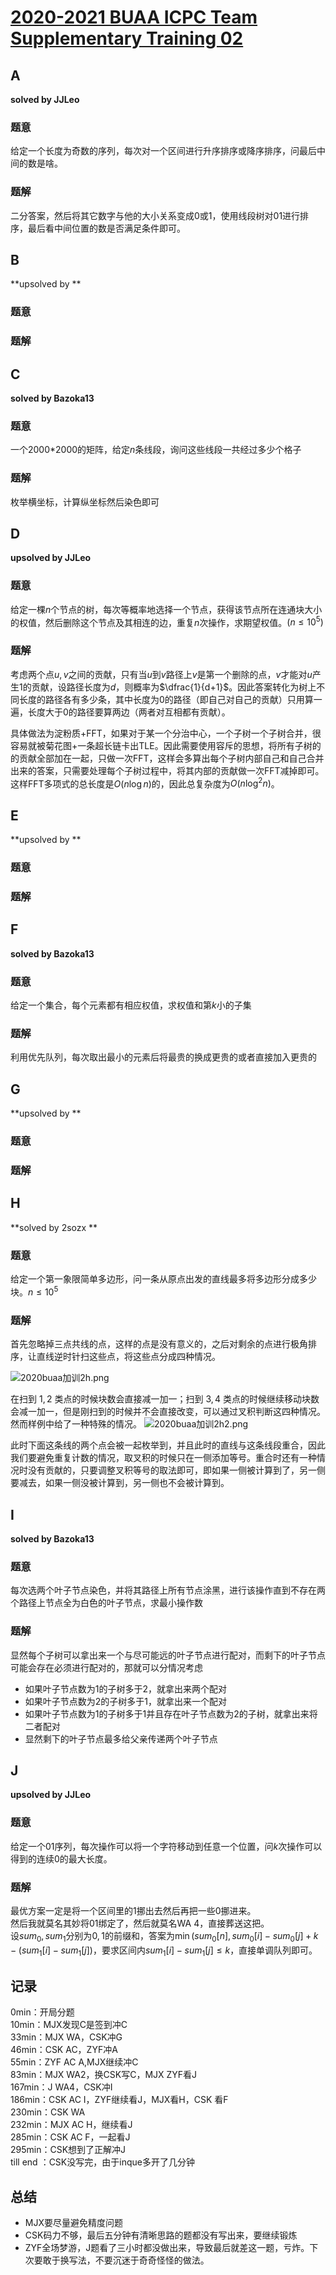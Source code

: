 # [2020-2021 BUAA ICPC Team Supplementary Training 02](https://codeforces.com/group/azDPdoF24f/contest/290092)

## **A**

**solved by JJLeo**

### 题意

给定一个长度为奇数的序列，每次对一个区间进行升序排序或降序排序，问最后中间的数是啥。

### 题解

二分答案，然后将其它数字与他的大小关系变成$0$或$1$，使用线段树对$01$进行排序，最后看中间位置的数是否满足条件即可。

## **B**

**upsolved by **

### 题意



### 题解



## **C**

**solved by Bazoka13**

### 题意

一个2000*2000的矩阵，给定$n$条线段，询问这些线段一共经过多少个格子

### 题解

枚举横坐标，计算纵坐标然后染色即可

## **D**

**upsolved by JJLeo**

### 题意

给定一棵$n$个节点的树，每次等概率地选择一个节点，获得该节点所在连通块大小的权值，然后删除这个节点及其相连的边，重复$n$次操作，求期望权值。$(n \le 10^5)$

### 题解

考虑两个点$u,v$之间的贡献，只有当$u$到$v$路径上$v$是第一个删除的点，$v$才能对$u$产生$1$的贡献，设路径长度为$d$，则概率为$\dfrac{1}{d+1}$。因此答案转化为树上不同长度的路径各有多少条，其中长度为$0$的路径（即自己对自己的贡献）只用算一遍，长度大于$0$的路径要算两边（两者对互相都有贡献）。

具体做法为淀粉质+FFT，如果对于某一个分治中心，一个子树一个子树合并，很容易就被菊花图+一条超长链卡出TLE。因此需要使用容斥的思想，将所有子树的的贡献全部加在一起，只做一次FFT，这样会多算出每个子树内部自己和自己合并出来的答案，只需要处理每个子树过程中，将其内部的贡献做一次FFT减掉即可。这样FFT多项式的总长度是$O(n\log n)$的，因此总复杂度为$O(n\log^2 n)$。

## **E**

**upsolved by **

### 题意



### 题解



## **F**

**solved by Bazoka13**

### 题意

给定一个集合，每个元素都有相应权值，求权值和第$k$小的子集

### 题解

利用优先队列，每次取出最小的元素后将最贵的换成更贵的或者直接加入更贵的

## **G**

**upsolved by **

### 题意



### 题解



## **H**

**solved by 2sozx **

### 题意

给定一个第一象限简单多边形，问一条从原点出发的直线最多将多边形分成多少块。$n\le10^5$

### 题解

首先忽略掉三点共线的点，这样的点是没有意义的，之后对剩余的点进行极角排序，让直线逆时针扫这些点，将这些点分成四种情况。

![2020buaa加训2h.png](2020buaa加训2h.png)

在扫到 $1,2$ 类点的时候块数会直接减一加一；扫到 $3,4$ 类点的时候继续移动块数会减一加一，但是刚扫到的时候并不会直接改变，可以通过叉积判断这四种情况。然而样例中给了一种特殊的情况。
![2020buaa加训2h2.png](2020buaa加训2h2.png)

此时下面这条线的两个点会被一起枚举到，并且此时的直线与这条线段重合，因此我们要避免重复计数的情况，取叉积的时候只在一侧添加等号。重合时还有一种情况时没有贡献的，只要调整叉积等号的取法即可，即如果一侧被计算到了，另一侧要减去，如果一侧没被计算到，另一侧也不会被计算到。

## **I**

**solved by Bazoka13**

### 题意

每次选两个叶子节点染色，并将其路径上所有节点涂黑，进行该操作直到不存在两个路径上节点全为白色的叶子节点，求最小操作数

### 题解

显然每个子树可以拿出来一个与尽可能远的叶子节点进行配对，而剩下的叶子节点可能会存在必须进行配对的，那就可以分情况考虑
  * 如果叶子节点数为1的子树多于2，就拿出来两个配对
  * 如果叶子节点数为2的子树多于1，就拿出来一个配对
  * 如果叶子节点数为1的子树多于1并且存在叶子节点数为2的子树，就拿出来将二者配对
  * 显然剩下的叶子节点最多给父亲传递两个叶子节点

## **J**

**upsolved by JJLeo**

### 题意

给定一个$01$序列，每次操作可以将一个字符移动到任意一个位置，问$k$次操作可以得到的连续$0$的最大长度。

### 题解

最优方案一定是将一个区间里的$1$挪出去然后再把一些$0$挪进来。<br>
然后我就莫名其妙将$01$绑定了，然后就莫名WA 4，直接葬送这把。<br>
设$sum_0,sum_1$分别为$0,1$的前缀和，答案为$\min(sum_0[n],sum_0[i]-sum_0[j]+k-(sum_1[i]-sum_1[j])$，要求区间内$sum_1[i]-sum_1[j] \le k$，直接单调队列即可。

## **记录**

0min：开局分题<br>
10min：MJX发现C是签到冲C<br>
33min：MJX WA，CSK冲G<br>
46min：CSK AC，ZYF冲A<br>
55min：ZYF AC A,MJX继续冲C<br>
83min：MJX WA2，换CSK写C，MJX ZYF看J<br>
167min：J WA4，CSK冲I<br>
186min：CSK AC I，ZYF继续看J，MJX看H，CSK 看F<br>
230min：CSK WA<br>
232min：MJX AC H，继续看J<br>
285min：CSK AC F，一起看J<br>
295min：CSK想到了正解冲J<br>
till end ：CSK没写完，由于inque多开了几分钟

## **总结**

  * MJX要尽量避免精度问题
  * CSK码力不够，最后五分钟有清晰思路的题都没有写出来，要继续锻炼
  * ZYF全场梦游，J题看了三小时都没做出来，导致最后就差这一题，亏炸。下次要敢于换写法，不要沉迷于奇奇怪怪的做法。
